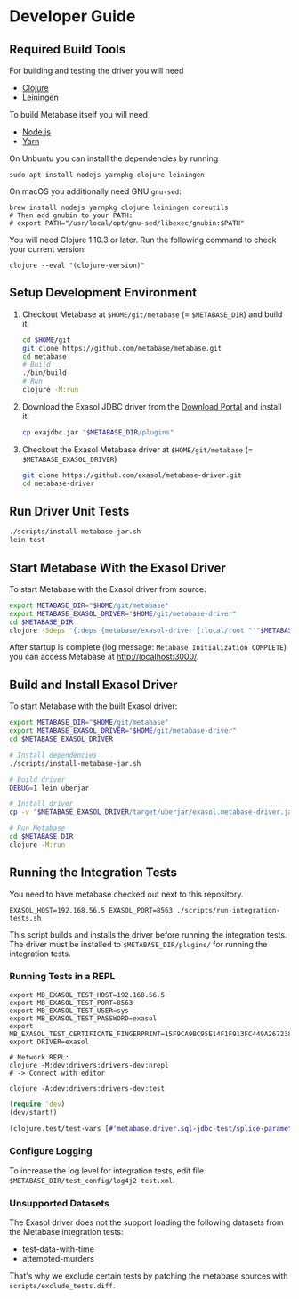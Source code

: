 # Developer Guide

## Required Build Tools

For building and testing the driver you will need
* [Clojure](https://clojure.org/)
* [Leiningen](https://leiningen.org/)

To build Metabase itself you will need
* [Node.js](https://nodejs.org/en/)
* [Yarn](https://yarnpkg.com/)

On Unbuntu you can install the dependencies by running

```shell
sudo apt install nodejs yarnpkg clojure leiningen
```

On macOS you additionally need GNU `gnu-sed`:

```shell
brew install nodejs yarnpkg clojure leiningen coreutils
# Then add gnubin to your PATH:
# export PATH="/usr/local/opt/gnu-sed/libexec/gnubin:$PATH"
```

You will need Clojure 1.10.3 or later. Run the following command to check your current version:

```shell
clojure --eval "(clojure-version)"
```

## Setup Development Environment

1. Checkout Metabase at `$HOME/git/metabase` (= `$METABASE_DIR`) and build it:

    ```bash
    cd $HOME/git
    git clone https://github.com/metabase/metabase.git
    cd metabase
    # Build
    ./bin/build
    # Run
    clojure -M:run
    ```

2. Download the Exasol JDBC driver from the [Download Portal](https://www.exasol.com/portal/display/DOWNLOAD/) and install it:

    ```bash
    cp exajdbc.jar "$METABASE_DIR/plugins"
    ```

3. Checkout the Exasol Metabase driver at `$HOME/git/metabase` (= `$METABASE_EXASOL_DRIVER`)

    ```bash
    git clone https://github.com/exasol/metabase-driver.git
    cd metabase-driver
    ```

## Run Driver Unit Tests

```bash
./scripts/install-metabase-jar.sh
lein test
```

## Start Metabase With the Exasol Driver

To start Metabase with the Exasol driver from source:

```bash
export METABASE_DIR="$HOME/git/metabase"
export METABASE_EXASOL_DRIVER="$HOME/git/metabase-driver"
cd $METABASE_DIR
clojure -Sdeps '{:deps {metabase/exasol-driver {:local/root "'"$METABASE_EXASOL_DRIVER"'"}}}' -J-Dmb.dev.additional.driver.manifest.paths=$METABASE_EXASOL_DRIVER/resources/metabase-plugin.yaml -M:run
```

<!-- markdown-link-check-disable-next-line -->
After startup is complete (log message: `Metabase Initialization COMPLETE`) you can access Metabase at [http://localhost:3000/](http://localhost:3000/).

## Build and Install Exasol Driver

To start Metabase with the built Exasol driver:

```bash
export METABASE_DIR="$HOME/git/metabase"
export METABASE_EXASOL_DRIVER="$HOME/git/metabase-driver"
cd $METABASE_EXASOL_DRIVER

# Install dependencies
./scripts/install-metabase-jar.sh

# Build driver
DEBUG=1 lein uberjar

# Install driver
cp -v "$METABASE_EXASOL_DRIVER/target/uberjar/exasol.metabase-driver.jar" "$METABASE_DIR/plugins/"

# Run Metabase
cd $METABASE_DIR
clojure -M:run
```

## Running the Integration Tests

You need to have metabase checked out next to this repository.

```shell
EXASOL_HOST=192.168.56.5 EXASOL_PORT=8563 ./scripts/run-integration-tests.sh
```

This script builds and installs the driver before running the integration tests. The driver must be installed to `$METABASE_DIR/plugins/` for running the integration tests.

### Running Tests in a REPL

```shell
export MB_EXASOL_TEST_HOST=192.168.56.5
export MB_EXASOL_TEST_PORT=8563
export MB_EXASOL_TEST_USER=sys
export MB_EXASOL_TEST_PASSWORD=exasol
export MB_EXASOL_TEST_CERTIFICATE_FINGERPRINT=15F9CA9BC95E14F1F913FC449A26723841C118CFB644957866ABB73C1399A7FF
export DRIVER=exasol

# Network REPL:
clojure -M:dev:drivers:drivers-dev:nrepl
# -> Connect with editor

clojure -A:dev:drivers:drivers-dev:test
```

```clojure
(require 'dev)
(dev/start!)

(clojure.test/test-vars [#'metabase.driver.sql-jdbc-test/splice-parameters-native-test])

```




### Configure Logging

To increase the log level for integration tests, edit file `$METABASE_DIR/test_config/log4j2-test.xml`.

### Unsupported Datasets

The Exasol driver does not the support loading the following datasets from the Metabase integration tests:

* test-data-with-time
* attempted-murders

That's why we exclude certain tests by patching the metabase sources with `scripts/exclude_tests.diff`.
